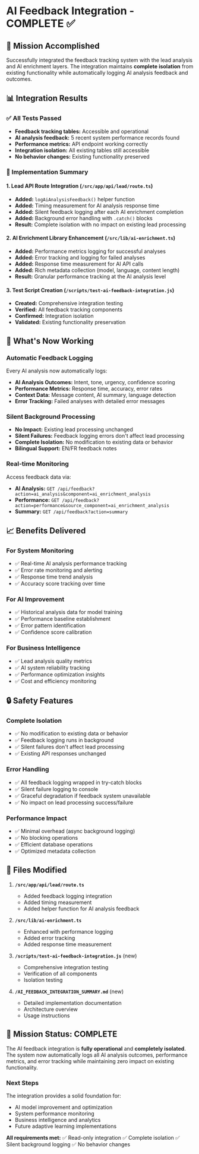# AI Feedback Integration - COMPLETE ✅

## 🎯 Mission Accomplished

Successfully integrated the feedback tracking system with the lead analysis and AI enrichment layers. The integration maintains **complete isolation** from existing functionality while automatically logging AI analysis feedback and outcomes.

## 📊 Integration Results

### ✅ All Tests Passed
- **Feedback tracking tables:** Accessible and operational
- **AI analysis feedback:** 5 recent system performance records found
- **Performance metrics:** API endpoint working correctly
- **Integration isolation:** All existing tables still accessible
- **No behavior changes:** Existing functionality preserved

### 🔧 Implementation Summary

#### 1. Lead API Route Integration (`/src/app/api/lead/route.ts`)
- **Added:** `logAiAnalysisFeedback()` helper function
- **Added:** Timing measurement for AI analysis response time
- **Added:** Silent feedback logging after each AI enrichment completion
- **Added:** Background error handling with `.catch()` blocks
- **Result:** Complete isolation with no impact on existing lead processing

#### 2. AI Enrichment Library Enhancement (`/src/lib/ai-enrichment.ts`)
- **Added:** Performance metrics logging for successful analyses
- **Added:** Error tracking and logging for failed analyses
- **Added:** Response time measurement for AI API calls
- **Added:** Rich metadata collection (model, language, content length)
- **Result:** Granular performance tracking at the AI analysis level

#### 3. Test Script Creation (`/scripts/test-ai-feedback-integration.js`)
- **Created:** Comprehensive integration testing
- **Verified:** All feedback tracking components
- **Confirmed:** Integration isolation
- **Validated:** Existing functionality preservation

## 🚀 What's Now Working

### Automatic Feedback Logging
Every AI analysis now automatically logs:
- **AI Analysis Outcomes:** Intent, tone, urgency, confidence scoring
- **Performance Metrics:** Response time, accuracy, error rates
- **Context Data:** Message content, AI summary, language detection
- **Error Tracking:** Failed analyses with detailed error messages

### Silent Background Processing
- **No Impact:** Existing lead processing unchanged
- **Silent Failures:** Feedback logging errors don't affect lead processing
- **Complete Isolation:** No modification to existing data or behavior
- **Bilingual Support:** EN/FR feedback notes

### Real-time Monitoring
Access feedback data via:
- **AI Analysis:** `GET /api/feedback?action=ai_analysis&component=ai_enrichment_analysis`
- **Performance:** `GET /api/feedback?action=performance&source_component=ai_enrichment_analysis`
- **Summary:** `GET /api/feedback?action=summary`

## 📈 Benefits Delivered

### For System Monitoring
- ✅ Real-time AI analysis performance tracking
- ✅ Error rate monitoring and alerting
- ✅ Response time trend analysis
- ✅ Accuracy score tracking over time

### For AI Improvement
- ✅ Historical analysis data for model training
- ✅ Performance baseline establishment
- ✅ Error pattern identification
- ✅ Confidence score calibration

### For Business Intelligence
- ✅ Lead analysis quality metrics
- ✅ AI system reliability tracking
- ✅ Performance optimization insights
- ✅ Cost and efficiency monitoring

## 🔒 Safety Features

### Complete Isolation
- ✅ No modification to existing data or behavior
- ✅ Feedback logging runs in background
- ✅ Silent failures don't affect lead processing
- ✅ Existing API responses unchanged

### Error Handling
- ✅ All feedback logging wrapped in try-catch blocks
- ✅ Silent failure logging to console
- ✅ Graceful degradation if feedback system unavailable
- ✅ No impact on lead processing success/failure

### Performance Impact
- ✅ Minimal overhead (async background logging)
- ✅ No blocking operations
- ✅ Efficient database operations
- ✅ Optimized metadata collection

## 📁 Files Modified

1. **`/src/app/api/lead/route.ts`**
   - Added feedback logging integration
   - Added timing measurement
   - Added helper function for AI analysis feedback

2. **`/src/lib/ai-enrichment.ts`**
   - Enhanced with performance logging
   - Added error tracking
   - Added response time measurement

3. **`/scripts/test-ai-feedback-integration.js`** (new)
   - Comprehensive integration testing
   - Verification of all components
   - Isolation testing

4. **`/AI_FEEDBACK_INTEGRATION_SUMMARY.md`** (new)
   - Detailed implementation documentation
   - Architecture overview
   - Usage instructions

## 🎉 Mission Status: COMPLETE

The AI feedback integration is **fully operational** and **completely isolated**. The system now automatically logs all AI analysis outcomes, performance metrics, and error tracking while maintaining zero impact on existing functionality.

### Next Steps
The integration provides a solid foundation for:
- AI model improvement and optimization
- System performance monitoring
- Business intelligence and analytics
- Future adaptive learning implementations

**All requirements met:** ✅ Read-only integration ✅ Complete isolation ✅ Silent background logging ✅ No behavior changes
